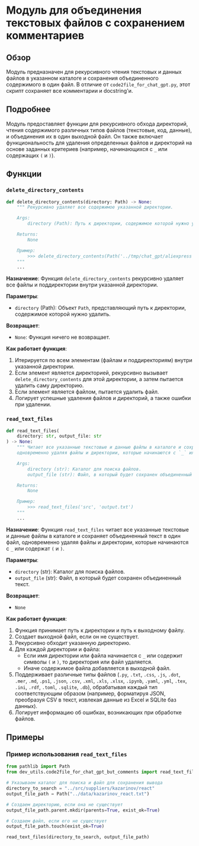 # Модуль для объединения текстовых файлов с сохранением комментариев

## Обзор

Модуль предназначен для рекурсивного чтения текстовых и данных файлов в указанном каталоге и сохранения объединенного содержимого в один файл. В отличие от `code2file_for_chat_gpt.py`, этот скрипт сохраняет все комментарии и docstring'и.

## Подробнее

Модуль предоставляет функции для рекурсивного обхода директорий, чтения содержимого различных типов файлов (текстовые, код, данные), и объединения их в один выходной файл. Он также включает функциональность для удаления определенных файлов и директорий на основе заданных критериев (например, начинающихся с `_` или содержащих `(` и `)`).

## Функции

### `delete_directory_contents`

```python
def delete_directory_contents(directory: Path) -> None:
    """ Рекурсивно удаляет все содержимое указанной директории.

    Args:
        directory (Path): Путь к директории, содержимое которой нужно удалить.

    Returns:
        None

    Пример:
        >>> delete_directory_contents(Path('../tmp/chat_gpt/aliexpress'))
    """
    ...
```

**Назначение**:
Функция `delete_directory_contents` рекурсивно удаляет все файлы и поддиректории внутри указанной директории.

**Параметры**:
- `directory` (Path): Объект `Path`, представляющий путь к директории, содержимое которой нужно удалить.

**Возвращает**:
- `None`: Функция ничего не возвращает.

**Как работает функция**:
1. Итерируется по всем элементам (файлам и поддиректориям) внутри указанной директории.
2. Если элемент является директорией, рекурсивно вызывает `delete_directory_contents` для этой директории, а затем пытается удалить саму директорию.
3. Если элемент является файлом, пытается удалить файл.
4. Логирует успешные удаления файлов и директорий, а также ошибки при удалении.

### `read_text_files`

```python
def read_text_files(
    directory: str, output_file: str
) -> None:
    """ Читает все указанные текстовые и данные файлы в каталоге и сохраняет объединенный текст в один файл,
    одновременно удаляя файлы и директории, которые начинаются с `_` или содержат `(` и `)`.

    Args:
        directory (str): Каталог для поиска файлов.
        output_file (str): Файл, в который будет сохранен объединенный текст.

    Returns:
        None

    Пример:
        >>> read_text_files('src', 'output.txt')
    """
    ...
```

**Назначение**:
Функция `read_text_files` читает все указанные текстовые и данные файлы в каталоге и сохраняет объединенный текст в один файл, одновременно удаляя файлы и директории, которые начинаются с `_` или содержат `(` и `)`.

**Параметры**:
- `directory` (str): Каталог для поиска файлов.
- `output_file` (str): Файл, в который будет сохранен объединенный текст.

**Возвращает**:
- `None`

**Как работает функция**:

1.  Функция принимает путь к директории и путь к выходному файлу.
2.  Создает выходной файл, если он не существует.
3.  Рекурсивно обходит указанную директорию.
4.  Для каждой директории и файла:
    -   Если имя директории или файла начинается с `_` или содержит символы `(` и `)`, то директория или файл удаляется.
    -   Иначе содержимое файла добавляется в выходной файл.
5.  Поддерживает различные типы файлов (`.py`, `.txt`, `.css`, `.js`, `.dot`, `.mer`, `.md`, `.ps1`, `.json`, `.csv`, `.xml`, `.xls`, `.xlsx`, `.ipynb`, `.yaml`, `.yml`, `.tex`, `.ini`, `.rdf`, `.toml`, `.sqlite`, `.db`), обрабатывая каждый тип соответствующим образом (например, форматируя JSON, преобразуя CSV в текст, извлекая данные из Excel и SQLite баз данных).
6.  Логирует информацию об ошибках, возникающих при обработке файлов.

## Примеры

### Пример использования `read_text_files`

```python
from pathlib import Path
from dev_utils.code2file_for_chat_gpt_but_comments import read_text_files

# Указываем каталог для поиска и файл для сохранения вывода
directory_to_search = "../src/suppliers/kazarinov/react"
output_file_path = Path("../data/kazarinov_react.txt")

# Создаем директорию, если она не существует
output_file_path.parent.mkdir(parents=True, exist_ok=True)

# Создаем файл, если его не существует
output_file_path.touch(exist_ok=True)

read_text_files(directory_to_search, output_file_path)